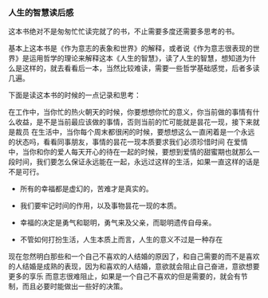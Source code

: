 ### 人生的智慧读后感

这本书绝对不是匆匆忙忙读完就了的书，不止需要多度还需要多思考的书。

基本上这本书是《作为意志的表象和世界》的解释，或者说《作为意志很表现的世界》是运用哲学的理论来解释这本《人生的智慧》，读了人生的智慧，想知道为什么是这样的，就去看看后一本，当然比较难读，需要一些哲学基础感觉，后者多读几遍。

下面是读这本书的时候的一点记录和思考：

 在工作中，当你忙的热火朝天的时候，你要想想你忙的意义，你当前做的事情有什么收益，是不是当前最应该做的事情，否则当前的忙可能就是昙花一现，接下来就是裁员
 在生活中，当你每个周末都很闲的时候，要想想这么一直闲着是一个永远的状态吗，看看同事朋友，事情的昙花一现本质要求我们必须珍惜时间
 在爱情中，当你和你的爱人每天开心的待在一起的时候，要想到爱情的甜蜜期也就那么一段时间，我们要怎么保证永远能在一起，永远过这样的生活，如果一直这样的话是不是可行。

- 所有的幸福都是虚幻的，苦难才是真实的。


- 我们要牢记时间的作用，以及事物昙花一现的本质。


- 幸福的决定是勇气和聪明，勇气来及父亲，而聪明遗传自母亲。


- 不管如何打扮生活，人生本质上而言，人生的意义不过是一种存在

 现在忽然明白那些和一个自己不喜欢的人结婚的原因了，和自己需要的而不是喜欢的人结婚是成熟的表现，因为和喜欢的人结婚，意欲就会阻止自己奋进，意欲想要更多的享乐
 而意志很难阻止，如果是一个自己不喜欢的但是需要的，就会有节制，而且必要时能做出一些好的决策。

